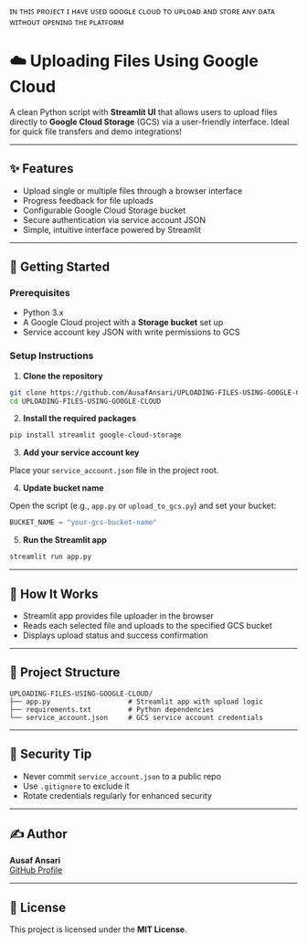 ɪɴ ᴛʜɪꜱ ᴘʀᴏᴊᴇᴄᴛ ɪ ʜᴀᴠᴇ ᴜꜱᴇᴅ ɢᴏᴏɢʟᴇ ᴄʟᴏᴜᴅ ᴛᴏ ᴜᴘʟᴏᴀᴅ ᴀɴᴅ ꜱᴛᴏʀᴇ ᴀɴʏ ᴅᴀᴛᴀ ᴡɪᴛʜᴏᴜᴛ ᴏᴘᴇɴɪɴɢ ᴛʜᴇ ᴘʟᴀᴛꜰᴏʀᴍ



# ☁️ Uploading Files Using Google Cloud

A clean Python script with **Streamlit UI** that allows users to upload files directly to **Google Cloud Storage** (GCS) via a user-friendly interface. Ideal for quick file transfers and demo integrations!

---

## ✨ Features

- Upload single or multiple files through a browser interface  
- Progress feedback for file uploads  
- Configurable Google Cloud Storage bucket  
- Secure authentication via service account JSON  
- Simple, intuitive interface powered by Streamlit  

---

## 🚀 Getting Started

### Prerequisites

- Python 3.x  
- A Google Cloud project with a **Storage bucket** set up  
- Service account key JSON with write permissions to GCS  

### Setup Instructions

1. **Clone the repository**

```bash
git clone https://github.com/AusafAnsari/UPLOADING-FILES-USING-GOOGLE-CLOUD.git
cd UPLOADING-FILES-USING-GOOGLE-CLOUD
```

2. **Install the required packages**

```bash
pip install streamlit google-cloud-storage
```

3. **Add your service account key**

Place your `service_account.json` file in the project root.

4. **Update bucket name**

Open the script (e.g., `app.py` or `upload_to_gcs.py`) and set your bucket:

```python
BUCKET_NAME = "your-gcs-bucket-name"
```

5. **Run the Streamlit app**

```bash
streamlit run app.py
```

---

## 🧠 How It Works

- Streamlit app provides file uploader in the browser  
- Reads each selected file and uploads to the specified GCS bucket  
- Displays upload status and success confirmation  

---

## 📁 Project Structure

```
UPLOADING-FILES-USING-GOOGLE-CLOUD/
├── app.py                   # Streamlit app with upload logic
├── requirements.txt         # Python dependencies
└── service_account.json     # GCS service account credentials
```

---

## 🔐 Security Tip

- Never commit `service_account.json` to a public repo  
- Use `.gitignore` to exclude it  
- Rotate credentials regularly for enhanced security  

---

## ✍️ Author

**Ausaf Ansari**  
[GitHub Profile](https://github.com/AusafAnsari)

---

## 📝 License

This project is licensed under the **MIT License**.

